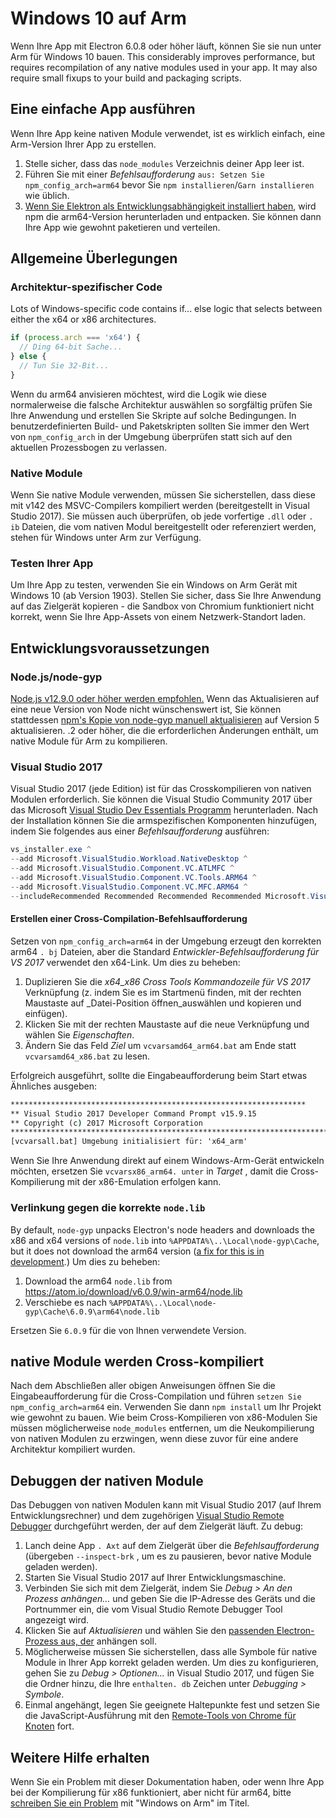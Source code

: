 # Windows 10 auf Arm

Wenn Ihre App mit Electron 6.0.8 oder höher läuft, können Sie sie nun unter Arm für Windows 10 bauen. This considerably improves performance, but requires recompilation of any native modules used in your app. It may also require small fixups to your build and packaging scripts.

## Eine einfache App ausführen
Wenn Ihre App keine nativen Module verwendet, ist es wirklich einfach, eine Arm-Version Ihrer App zu erstellen.

1. Stelle sicher, dass das `node_modules` Verzeichnis deiner App leer ist.
2. Führen Sie mit einer _Befehlsaufforderung_ `aus: Setzen Sie npm_config_arch=arm64` bevor Sie `npm installieren`/`Garn installieren` wie üblich.
3. [Wenn Sie Elektron als Entwicklungsabhängigkeit installiert haben](first-app.md), wird npm die arm64-Version herunterladen und entpacken. Sie können dann Ihre App wie gewohnt paketieren und verteilen.

## Allgemeine Überlegungen

### Architektur-spezifischer Code

Lots of Windows-specific code contains if... else logic that selects between either the x64 or x86 architectures.

```js
if (process.arch === 'x64') {
  // Ding 64-bit Sache...
} else {
  // Tun Sie 32-Bit...
}
```

Wenn du arm64 anvisieren möchtest, wird die Logik wie diese normalerweise die falsche Architektur auswählen so sorgfältig prüfen Sie Ihre Anwendung und erstellen Sie Skripte auf solche Bedingungen. In benutzerdefinierten Build- und Paketskripten sollten Sie immer den Wert von `npm_config_arch` in der Umgebung überprüfen statt sich auf den aktuellen Prozessbogen zu verlassen.

### Native Module
Wenn Sie native Module verwenden, müssen Sie sicherstellen, dass diese mit v142 des MSVC-Compilers kompiliert werden (bereitgestellt in Visual Studio 2017). Sie müssen auch überprüfen, ob jede vorfertige `.dll` oder `. ib` Dateien, die vom nativen Modul bereitgestellt oder referenziert werden, stehen für Windows unter Arm zur Verfügung.

### Testen Ihrer App
Um Ihre App zu testen, verwenden Sie ein Windows on Arm Gerät mit Windows 10 (ab Version 1903). Stellen Sie sicher, dass Sie Ihre Anwendung auf das Zielgerät kopieren - die Sandbox von Chromium funktioniert nicht korrekt, wenn Sie Ihre App-Assets von einem Netzwerk-Standort laden.

## Entwicklungsvoraussetzungen
### Node.js/node-gyp

[Node.js v12.9.0 oder höher werden empfohlen.](https://nodejs.org/en/) Wenn das Aktualisieren auf eine neue Version von Node nicht wünschenswert ist, Sie können stattdessen [npm's Kopie von node-gyp manuell aktualisieren](https://github.com/nodejs/node-gyp/wiki/Updating-npm's-bundled-node-gyp) auf Version 5 aktualisieren. .2 oder höher, die die erforderlichen Änderungen enthält, um native Module für Arm zu kompilieren.

### Visual Studio 2017
Visual Studio 2017 (jede Edition) ist für das Crosskompilieren von nativen Modulen erforderlich. Sie können die Visual Studio Community 2017 über das Microsoft [Visual Studio Dev Essentials Programm](https://visualstudio.microsoft.com/dev-essentials/) herunterladen. Nach der Installation können Sie die armspezifischen Komponenten hinzufügen, indem Sie folgendes aus einer _Befehlsaufforderung_ ausführen:

```powershell
vs_installer.exe ^
--add Microsoft.VisualStudio.Workload.NativeDesktop ^
--add Microsoft.VisualStudio.Component.VC.ATLMFC ^
--add Microsoft.VisualStudio.Component.VC.Tools.ARM64 ^
--add Microsoft.VisualStudio.Component.VC.MFC.ARM64 ^
--includeRecommended Recommended Recommended Recommended Microsoft.VisualStudio.exe ^
```

#### Erstellen einer Cross-Compilation-Befehlsaufforderung
Setzen von `npm_config_arch=arm64` in der Umgebung erzeugt den korrekten arm64 `. bj` Dateien, aber die Standard _Entwickler-Befehlsaufforderung für VS 2017_ verwendet den x64-Link. Um dies zu beheben:

1. Duplizieren Sie die _x64_x86 Cross Tools Kommandozeile für VS 2017_ Verknüpfung (z. indem Sie es im Startmenü finden, mit der rechten Maustaste auf _Datei-Position öffnen_auswählen und kopieren und einfügen).
2. Klicken Sie mit der rechten Maustaste auf die neue Verknüpfung und wählen Sie _Eigenschaften_.
3. Ändern Sie das Feld _Ziel_ um `vcvarsamd64_arm64.bat` am Ende statt `vcvarsamd64_x86.bat` zu lesen.

Erfolgreich ausgeführt, sollte die Eingabeaufforderung beim Start etwas Ähnliches ausgeben:

```bat
******************************************************************
** Visual Studio 2017 Developer Command Prompt v15.9.15
** Copyright (c) 2017 Microsoft Corporation
**********************************************************************************
[vcvarsall.bat] Umgebung initialisiert für: 'x64_arm'
```

Wenn Sie Ihre Anwendung direkt auf einem Windows-Arm-Gerät entwickeln möchten, ersetzen Sie `vcvarsx86_arm64. unter` in _Target_ , damit die Cross-Kompilierung mit der x86-Emulation erfolgen kann.

### Verlinkung gegen die korrekte `node.lib`

By default, `node-gyp` unpacks Electron's node headers and downloads the x86 and x64 versions of `node.lib` into `%APPDATA%\..\Local\node-gyp\Cache`, but it does not download the arm64 version ([a fix for this is in development](https://github.com/nodejs/node-gyp/pull/1875).) Um dies zu beheben:

1. Download the arm64 `node.lib` from https://atom.io/download/v6.0.9/win-arm64/node.lib
2. Verschiebe es nach `%APPDATA%\..\Local\node-gyp\Cache\6.0.9\arm64\node.lib`

Ersetzen Sie `6.0.9` für die von Ihnen verwendete Version.


## native Module werden Cross-kompiliert
Nach dem Abschließen aller obigen Anweisungen öffnen Sie die Eingabeaufforderung für die Cross-Compilation und führen `setzen Sie npm_config_arch=arm64` ein. Verwenden Sie dann `npm install` um Ihr Projekt wie gewohnt zu bauen. Wie beim Cross-Kompilieren von x86-Modulen Sie müssen möglicherweise `node_modules` entfernen, um die Neukompilierung von nativen Modulen zu erzwingen, wenn diese zuvor für eine andere Architektur kompiliert wurden.

## Debuggen der nativen Module

Das Debuggen von nativen Modulen kann mit Visual Studio 2017 (auf Ihrem Entwicklungsrechner) und dem zugehörigen [Visual Studio Remote Debugger](https://docs.microsoft.com/en-us/visualstudio/debugger/remote-debugging-cpp?view=vs-2019) durchgeführt werden, der auf dem Zielgerät läuft. Zu debug:

1. Lanch deine App `. Axt` auf dem Zielgerät über die _Befehlsaufforderung_ (übergeben `--inspect-brk` , um es zu pausieren, bevor native Module geladen werden).
2. Starten Sie Visual Studio 2017 auf Ihrer Entwicklungsmaschine.
3. Verbinden Sie sich mit dem Zielgerät, indem Sie _Debug > An den Prozess anhängen..._ und geben Sie die IP-Adresse des Geräts und die Portnummer ein, die vom Visual Studio Remote Debugger Tool angezeigt wird.
4. Klicken Sie auf _Aktualisieren_ und wählen Sie den [passenden Electron-Prozess aus, der](../development/debug-instructions-windows.md) anhängen soll.
5. Möglicherweise müssen Sie sicherstellen, dass alle Symbole für native Module in Ihrer App korrekt geladen werden. Um dies zu konfigurieren, gehen Sie zu _Debug > Optionen..._ in Visual Studio 2017, und fügen Sie die Ordner hinzu, die Ihre `enthalten. db` Zeichen unter _Debugging > Symbole_.
5. Einmal angehängt, legen Sie geeignete Haltepunkte fest und setzen Sie die JavaScript-Ausführung mit den [Remote-Tools von Chrome für Knoten](debugging-main-process.md) fort.

## Weitere Hilfe erhalten
Wenn Sie ein Problem mit dieser Dokumentation haben, oder wenn Ihre App bei der Kompilierung für x86 funktioniert, aber nicht für arm64, bitte [schreiben Sie ein Problem](../development/issues.md) mit "Windows on Arm" im Titel.
